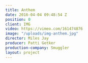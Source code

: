 ```yaml
---
title: Anthem
date: 2016-04-04 09:48:54 Z
position: 0
client: IMG
video: https://vimeo.com/161474876
image: "/uploads/img-anthem.jpg"
director: Miles Jay
producer: Patti Getker
production-company: Smuggler
layout: project
---
```


